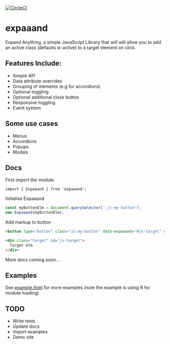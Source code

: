 [![CircleCI](https://circleci.com/gh/ashhitch/expaaand.svg?style=svg)](https://circleci.com/gh/ashhitch/expaaand)

# expaaand

Expand Anything, a simple JavaScript Library that will will allow you to add an active class (defaults is-active) to a target element on click.

## Features Include:

- Simple API
- Data attribute overrides
- Grouping of elements (e.g for accordions)
- Optional toggling
- Optional additional close button
- Responsive toggling
- Event system

## Some use cases

- Menus
- Accordions
- Popups
- Modals

## Docs

First import the module

`import { Expaaand } from 'expaaand';`

Initialise Expaaand

```js
const myButtonElm = document.querySelector('.js-my-button');
new Expaaand(myButtonElm);
```

Add markup to button

```html
<button type="button" class="js-my-button" data-expaaand="#js-target" data-expaaand-toggle="true">Toggle</button>

<div class="target" id="js-target">
  Target elm
</div>
```

More docs coming soon...

## Examples

See [example.html](example.html) for more examples (note the example is using R for module loading)

## TODO

- Write tests
- Update docs
- import examples
- Demo site
